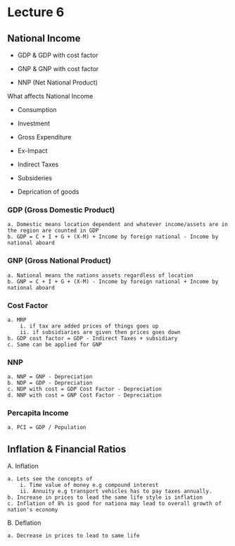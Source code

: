 # Lecture 6

## National Income

* GDP & GDP with cost factor

* GNP & GNP with cost factor

* NNP (Net National Product)

What affects National Income

* Consumption

* Investment

* Gross Expenditure

* Ex-Impact

* Indirect Taxes

* Subsideries

* Deprication of goods

### GDP (Gross Domestic Product)

    a. Domestic means location dependent and whatever income/assets are in the region are counted in GDP
    b. GDP = C + I + G + (X-M) + Income by foreign national - Income by national aboard

### GNP (Gross National Product)

    a. National means the nations assets regardless of location
    b. GNP = C + I + G + (X-M) - Income by foreign national + Income by national aboard

### Cost Factor

    a. MRP
        i. if tax are added prices of things goes up
        ii. if subsidiaries are given then prices goes down
    b. GDP cost factor = GDP - Indirect Taxes + subsidiary
    c. Same can be applied for GNP

### NNP

    a. NNP = GNP - Depreciation
    b. NDP = GDP - Depreciation
    c. NDP with cost = GDP Cost Factor - Depreciation
    d. NNP with cost = GNP Cost Factor - Depreciation

### Percapita Income

    a. PCI = GDP / Population

## Inflation & Financial Ratios

A. Inflation

    a. Lets see the concepts of 
        i. Time value of money e.g compound interest
        ii. Annuity e.g transport vehicles has to pay taxes annually.
    b. Increase in prices to lead the same life style is inflation
    c. Inflation of 8% is good for nationa may lead to overall growth of nation's economy

B. Deflation

    a. Decrease in prices to lead to same life
